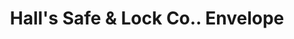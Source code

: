 ---
doi: 10.7916/D8903FXF
date_other: '1892'
date_other_textual: '1892'
form: printed ephemera
genre:
- Envelopes
name:
- Hall's Safe & Lock Co.
object_in_context_url: https://biggert.cul.columbia.edu/items/view/ave_biggert_01683
subject_hierarchical_geographic:
- Cincinnati, Ohio, United States
subject_name:
- Hall's Safe & Lock Co.
title: Hall's Safe & Lock Co.. Envelope
sort_title: Hall's Safe & Lock Co.. Envelope
call_number: ave_biggert_01683
coordinates:
- 39.1,-84.51666666666667
pid: ave_biggert_01683
identifiers: ave_biggert_01683
canvas_id: ldpd:396941
permalink: "/items/ave_biggert_01683/"
layout: iiif-image-page
---